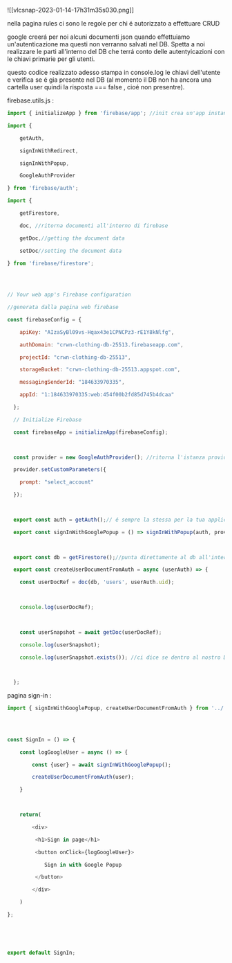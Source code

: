 ![[vlcsnap-2023-01-14-17h31m35s030.png]]

nella pagina rules ci sono le regole per chi é autorizzato a effettuare CRUD

google creerá per noi alcuni documenti json quando effettuiamo un'autenticazione ma questi non verranno salvati nel DB.
Spetta a noi realizzare le parti all'interno del DB che terrá conto delle autentyicazioni con le chiavi primarie per gli utenti.

questo codice realizzato adesso stampa in console.log le chiavi dell'utente e verifica se é gia presente nel DB (al momento il DB non ha ancora una cartella user quindi la risposta === false , cioé non presentre).

firebase.utils.js : 
```js
import { initializeApp } from 'firebase/app'; //init crea un'app instance per te, é un oggetto che ci permette di collegare le istanze

import {

    getAuth,

    signInWithRedirect,

    signInWithPopup,

    GoogleAuthProvider

} from 'firebase/auth';

import {

    getFirestore,

    doc, //ritorna documenti all'interno di firebase

    getDoc,//getting the document data

    setDoc//setting the document data

} from 'firebase/firestore';

  
  

// Your web app's Firebase configuration

//generata dalla pagina web firebase

const firebaseConfig = {

    apiKey: "AIzaSyBl09vs-Hqax43e1CPNCPz3-rE1Y8kNlfg",

    authDomain: "crwn-clothing-db-25513.firebaseapp.com",

    projectId: "crwn-clothing-db-25513",

    storageBucket: "crwn-clothing-db-25513.appspot.com",

    messagingSenderId: "184633970335",

    appId: "1:184633970335:web:454f00b2fd85d745b4dcaa"

  };

  // Initialize Firebase

  const firebaseApp = initializeApp(firebaseConfig);

  

  const provider = new GoogleAuthProvider(); //ritorna l'istanza provider, é una class

  provider.setCustomParameters({

    prompt: "select_account"

  });

  

  export const auth = getAuth();// é sempre la stessa per la tua application

  export const signInWithGooglePopup = () => signInWithPopup(auth, provider);

  

  export const db = getFirestore();//punta direttamente al db all'interno della console

  export const createUserDocumentFromAuth = async (userAuth) => {

    const userDocRef = doc(db, 'users', userAuth.uid);

  

    console.log(userDocRef);

  

    const userSnapshot = await getDoc(userDocRef);

    console.log(userSnapshot);

    console.log(userSnapshot.exists()); //ci dice se dentro al nostro DB tale dato esiste giá

  

  };
```

pagina sign-in :

```jsx
import { signInWithGooglePopup, createUserDocumentFromAuth } from '../../utils/firebase/firebase.utils';

  
  

const SignIn = () => {

    const logGoogleUser = async () => {

        const {user} = await signInWithGooglePopup();

        createUserDocumentFromAuth(user);

    }

  

    return(

        <div>

         <h1>Sign in page</h1>

         <button onClick={logGoogleUser}>

            Sign in with Google Popup

         </button>

        </div>

    )

};

  
  
  

export default SignIn;
```

